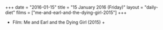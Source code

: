 +++
date = "2016-01-15"
title = "15 January 2016 (Friday)"
layout = "daily-diet"
films = ["me-and-earl-and-the-dying-girl-2015"]
+++


* Film: Me and Earl and the Dying Girl (2015) +